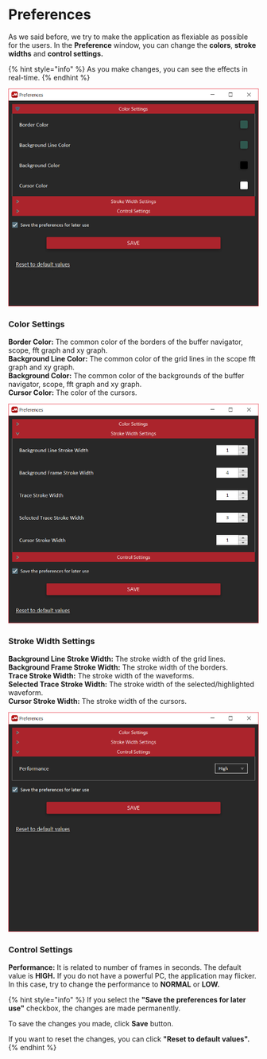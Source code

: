 # Preferences

As we said before, we try to make the application as flexiable as possible for the users. In the **Preference** window, you can change the **colors**, **stroke widths** and **control settings.**

{% hint style="info" %}
As you make changes, you can see the effects in real-time.
{% endhint %}

![Color Settings](../../../../.gitbook/assets/image%20%28137%29.png)

### Color Settings

**Border Color:** The common color of the borders of the buffer navigator, scope, fft graph and xy graph.  
**Background Line Color:** The common color of the grid lines in the scope fft graph and xy graph.  
**Background Color:** The common color of the backgrounds of the buffer navigator, scope, fft graph and xy graph.  
**Cursor Color:** The color of the cursors.

![Stroke Width Settings](../../../../.gitbook/assets/image%20%2823%29.png)

### Stroke Width Settings

**Background Line Stroke Width:** The stroke width of the grid lines.  
**Background Frame Stroke Width:** The stroke width of the borders.  
**Trace Stroke Width:** The stroke width of the waveforms.  
**Selected Trace Stroke Width:** The stroke width of the selected/highlighted waveform.  
**Cursor Stroke Width:** The stroke width of the cursors.

![Control Settings](../../../../.gitbook/assets/image%20%2810%29.png)

### Control Settings

**Performance:** It is related to number of frames in seconds. The default value is **HIGH.** If you do not have a powerful PC, the application may flicker. In this case, try to change the performance to **NORMAL** or **LOW.**

{% hint style="info" %}
If you select the **"Save the preferences for later use"** checkbox, the changes are made permanently.

To save the changes you made, click **Save** button.

If you want to reset the changes, you can click **"Reset to default values".**
{% endhint %}

